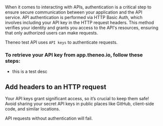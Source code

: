 When it comes to interacting with APIs, authentication is a critical step to ensure secure communication between your application and the API service. API authentication is performed via HTTP Basic Auth, which involves including your API key in the HTTP request headers. This method verifies your identity and grants you access to the API's resources, ensuring that only authorized users can make requests. 

Theneo test API uses `API keys` to authenticate requests.

### To retrieve your API key from app.theneo.io, follow these steps:

- this is a test desc
    

Add headers to an HTTP request
------------------------------





Your API keys grant significant access, so it’s crucial to keep them safe! Avoid sharing your secret API keys in public places like GitHub, client-side code, and similar locations.

API requests without authentication will fail.
